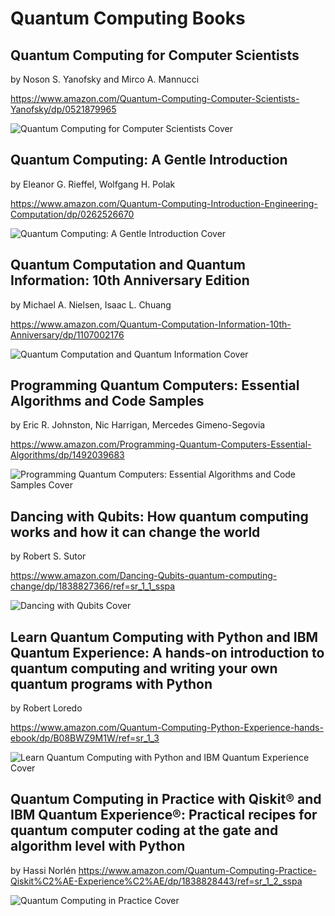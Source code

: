 # Quantum Computing Books

## Quantum Computing for Computer Scientists

by Noson S. Yanofsky and Mirco A. Mannucci

https://www.amazon.com/Quantum-Computing-Computer-Scientists-Yanofsky/dp/0521879965

![Quantum Computing for Computer Scientists Cover](https://images-na.ssl-images-amazon.com/images/I/511jnKaGKaL._SX327_BO1,204,203,200_.jpg)

## Quantum Computing: A Gentle Introduction

by Eleanor G. Rieffel, Wolfgang H. Polak

https://www.amazon.com/Quantum-Computing-Introduction-Engineering-Computation/dp/0262526670

![Quantum Computing: A Gentle Introduction Cover](https://images-na.ssl-images-amazon.com/images/I/51fzFRO+r3L._SX258_BO1,204,203,200_.jpg)

## Quantum Computation and Quantum Information: 10th Anniversary Edition

by Michael A. Nielsen, Isaac L. Chuang

https://www.amazon.com/Quantum-Computation-Information-10th-Anniversary/dp/1107002176

![Quantum Computation and Quantum Information Cover](https://images-na.ssl-images-amazon.com/images/I/51X+dIBIeZL._SX354_BO1,204,203,200_.jpg)

## Programming Quantum Computers: Essential Algorithms and Code Samples

by Eric R. Johnston, Nic Harrigan, Mercedes Gimeno-Segovia

https://www.amazon.com/Programming-Quantum-Computers-Essential-Algorithms/dp/1492039683

![Programming Quantum Computers: Essential Algorithms and Code Samples Cover](https://m.media-amazon.com/images/S/aplus-media/vc/18dd59ce-879b-4bc6-905e-5fd6b3c0062a.__CR115,0,1302,1302_PT0_SX300_V1___.png)

## Dancing with Qubits: How quantum computing works and how it can change the world

by Robert S. Sutor 

https://www.amazon.com/Dancing-Qubits-quantum-computing-change/dp/1838827366/ref=sr_1_1_sspa

![Dancing with Qubits Cover](https://images-na.ssl-images-amazon.com/images/I/51nUt9Zj5LL._SX404_BO1,204,203,200_.jpg)

## Learn Quantum Computing with Python and IBM Quantum Experience: A hands-on introduction to quantum computing and writing your own quantum programs with Python

by Robert Loredo

https://www.amazon.com/Quantum-Computing-Python-Experience-hands-ebook/dp/B08BWZ9M1W/ref=sr_1_3

![Learn Quantum Computing with Python and IBM Quantum Experience Cover](https://m.media-amazon.com/images/I/51TKZkE1kML._SX260_.jpg)

## Quantum Computing in Practice with Qiskit® and IBM Quantum Experience®: Practical recipes for quantum computer coding at the gate and algorithm level with Python
by Hassi Norlén
https://www.amazon.com/Quantum-Computing-Practice-Qiskit%C2%AE-Experience%C2%AE/dp/1838828443/ref=sr_1_2_sspa

![Quantum Computing in Practice Cover](https://images-na.ssl-images-amazon.com/images/I/4178wbT+9VL._SX403_BO1,204,203,200_.jpg)
